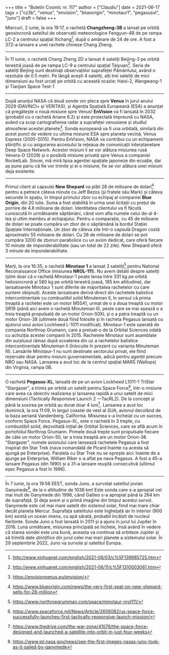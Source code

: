 +++
title = "Buletin Cosmic nr. 117"
author = ["Claudiu"]
date = 2021-06-17
tags = ["cz3b", "venus", "envision", "blueorigin", "minotaur1", "pegasusxl", "juno"]
draft = false
+++

Miercuri, 2 iunie, la ora 19:17, o rachetă **Changzheng-3B** a lansat pe orbită geosincronă satelitul de observații meteorologice Fengyun-4B de pe rampa LC-2 a centrului spațial Xichang[^fn:1], după o amânare de 24 de ore. A fost a 372-a lansare a unei rachete chineze Chang Zheng.

---

În 11 iunie, o rachetă Chang Zheng 2D a lansat 4 sateliți Beijing-3 pe orbită terestră joasă de pe rampa LC-9 a centrului spațial Taiyuan[^fn:2]. Seria de sateliți Beijing sunt destinați observațiilor suprafeței Pământului, având o rezoluție de 0.5 metri. Pe lângă acești 4 sateliți, alți trei sateliți de mici dimensiuni au fost urcați pe orbită cu această ocazie: Haisi-2, Wangwang-1 și Tianjian Space Test-1

---

După anunțul NASA că două sonde vor pleca spre **Venus** în jurul anului 2029 (DAVINCI+ și VERITAS), și Agenția Spațială Europeană (ESA) a anunțat că pregătește o nouă misiune spre Venus! **EnVision** va fi lansată în 2032 (probabil cu o rachetă Ariane 6.2) și este proiectată împreună cu NASA, având ca scop cartografierea radar a suprafeței venusiene și studiul atmosferei acestei planete[^fn:3]. Sonda europeană va fi una orbitală, similară din acest punct de vedere cu ultima misiune ESA spre planeta vecină, Venus Express (2005-2015). Pentru EnVision, NASA va contribui cu un echipament științific și cu asigurarea accesului la rețeaua de comunicații interplanetare Deep Space Network. Acestor misiuni li se vor alătura misiunea rusă Venera-D (2029) și o posibilă misiune privată spre Venus a companiei RocketLab. Sincer, mă miră lipsa agenției spațiale japoneze din ecuație, dar aș pune pariu că fie vor trimite și ei o misiune, fie se vor alătura unei misiuni deja existente.

---

Primul client al capsulei **New Shepard** va plăti 28 de milioane de dolari[^fn:4] pentru a petrece câteva minute cu Jeff Bezos (și fratele său Mark) și câteva secunde în spațiu, în timpul primului zbor cu echipaj al companiei **Blue Origin**, din 20 iulie. Suma a fost stabilită în urma unei licitații cu prețul de pornire de 4.8 milioane de dolari. Identitatea clientului va fi făcută cunoscută în următoarele săptămâni, când vom afla numele celui de-al 4-lea și ultim membru al echipajului. Pentru o comparație, cu 45 de milioane de dolari se poate cumpăra un zbor de o săptămână la bordul Stației Spațiale Internaționale. Un zbor de câteva zile într-o capsulă Dragon costă aproximativ 55 milioane de dolari. Cu 28 de milioane de dolari se pot cumpăra 3200 de zboruri parabolice cu un avion dedicat, care oferă fiecare 10 minute de imponderabilitate (sau un total de 22 zile). New Shepard oferă 3 minute de imponderabilitate.

---

Marți, la ora 16:35, o rachetă **Minotaur 1** a lansat 3 sateliți[^fn:5] pentru National Reconaissance Office (misiunea **NROL-111**). Nu avem detalii despre sateliți (știm doar că o rachetă Minotaur-1 poate lansa între 331 kg pe orbită heliosincronă și 580 kg pe orbită terestră joasă, 185 km altitudine), dar lansatoarele Minotaur 1 sunt diferite de majoritatea rachetelor cu care suntem obișnuiți. Aceste lansatoare derivă direct din rachetele balistice intercontinentale cu combustibil solid Minuteman II, în sensul că prima treaptă a rachetei este un motor M55A1, urmat de o a doua treaptă cu motor SR19 (până aici avem o rachetă Minuteman II), peste care se mai așează o a treia treaptă propulsată de un motor Orion-50XL și o a patra treaptă cu un motor Orion-38 (ultimele două fiind folosite și în racheta Pegasus lansată cu ajutorul unui avion Lockheed L-1011 modificat). Minotaur-1 este operată de compania Northrop Grumann, care a preluat-o de la Orbital Sciences odată cu achiziția acestei companii în 2015. Rachetele Minotaur sunt asamblate din surplusul rămas după scoaterea din uz a rachetelor balistice intercontinentale Minuteman II (înlocuite în prezent cu varianta Minuteman III). Lansările Minotaur-1 nu sunt destinate sectorului privat, ele fiind rezervate doar pentru misiuni guvernamentale, adică pentru agenții precum NRO sau NASA. Lansarea a avut loc de la centrul spațial MARS (Wallops) din Virginia, rampa 0B.

---

O rachetă **Pegasus-XL**, lansată de pe un avion Lockheed L1011-1 TriStar “Stargazer”, a trimis pe orbită un satelit pentru Space Force[^fn:6], într-o misiune care avea ca obiectiv realizarea și lansarea rapidă a unui satelit de mici dimensiuni (Tactically Responsive Launch 2 —TacRL2). De la concept și până la sosirea pe orbită au durat doar 4 luni[^fn:7]. Lansarea a avut loc duminică, la ora 11:09, în largul coastei de vest al SUA, avionul decolând de la baza aeriană Vandenberg, California. Misiunea s-a încheiat cu un succes, conform Space Force. Pegasus-XL, este o rachetă în 3 trepte, cu combustibil solid, dezvoltată inițial de Orbital Sciences, care se află acum în portofoliul Northrop Grumann. Primele două trepte sunt propulsate fiecare de câte un motor Orion-50, iar a treia treaptă are un motor Orion-38. “Stargazer”, numele avionului care lansează rachetele Pegasus a fost inspirat din Star Trek (nava comandată de Picard înainte ca acesta să ajungă pe Enterprise). Paralela cu Star Trek nu se oprește aici: înainte de a ajunge pe Enterprise, William Riker s-a aflat pe nava Pegasus. A fost a 45-a lansare Pegasus (din 1990) și a 31-a lansare reușită consecutivă (ultimul eșec Pegasus a fost în 1996).

---

În 7 iunie, la ora 19:56 EEST, sonda Juno, a survolat satelitul jovian Ganymede[^fn:8], de la o altitudine de 1038 km! Este sonda care s-a apropiat cel mai mult de Ganymede din 1996, când Galileo s-a apropiat până la 264 km de suprafață. Și deja avem și o primă imagine din timpul acestui survol. Ganymede este cel mai mare satelit din sistemul solar, fiind mai mare chiar decât planeta Mercur. Suprafața satelitului este înghețată iar în interior (900 km) există un ocean imens, cu apă sărată, probabil încălzit de nucleul fierbinte. Sonda Juno a fost lansată în 2011 și a ajuns în jurul lui Jupiter în 2016. Luna următoare, misiunea principală se încheie, însă având în vedere că starea sondei este una bună, aceasta va continua să orbiteze Jupiter și să trimită date științifice din jurul celei mai mari planete a sistemului solar. În 29 septembrie 2022, Juno va survola și satelitul Europa.

[^fn:1]: <http://www.xinhuanet.com/english/2021-06/03/c%5F139985725.htm>
[^fn:2]: <http://www.xinhuanet.com/english/2021-06/11/c%5F1310003061.htm>
[^fn:3]: <https://envisionvenus.eu/envision/>
[^fn:4]: <https://www.blueorigin.com/news/the-very-first-seat-on-new-shepard-sells-for-28-million>
[^fn:5]: <https://www.northropgrumman.com/space/minotaur-nrol111/>
[^fn:6]: <https://www.spaceforce.mil/News/Article/2656082/us-space-force-successfully-launches-first-tactically-responsive-launch-mission/>
[^fn:7]: <https://www.thedrive.com/the-war-zone/41076/the-space-force-designed-and-launched-a-satellite-into-orbit-in-just-four-weeks>
[^fn:8]: <https://www.jpl.nasa.gov/news/see-the-first-images-nasas-juno-took-as-it-sailed-by-ganymede>